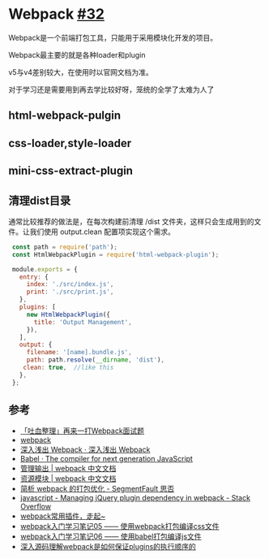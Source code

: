 # Webpack [#32](https://github.com/vhxubo/blog/issues/32)

Webpack是一个前端打包工具，只能用于采用模块化开发的项目。

Webpack最主要的就是各种loader和plugin

v5与v4差别较大，在使用时以官网文档为准。

对于学习还是需要用到再去学比较好呀，笼统的全学了太难为人了

## html-webpack-pulgin

## css-loader,style-loader

## mini-css-extract-plugin

## 清理dist目录

通常比较推荐的做法是，在每次构建前清理 /dist 文件夹，这样只会生成用到的文件。让我们使用 output.clean 配置项实现这个需求。

```js
 const path = require('path');
 const HtmlWebpackPlugin = require('html-webpack-plugin');

 module.exports = {
   entry: {
     index: './src/index.js',
     print: './src/print.js',
   },
   plugins: [
     new HtmlWebpackPlugin({
       title: 'Output Management',
     }),
   ],
   output: {
     filename: '[name].bundle.js',
     path: path.resolve(__dirname, 'dist'),
    clean: true,  //like this
   },
 };
```

## 参考

- [「吐血整理」再来一打Webpack面试题](https://juejin.cn/post/6844904094281236487)
- [webpack](https://webpack.docschina.org/)
- [深入浅出 Webpack · 深入浅出 Webpack](http://webpack.wuhaolin.cn/)
- [Babel · The compiler for next generation JavaScript](https://babeljs.io/setup#installation)
- [管理输出 | webpack 中文文档](https://webpack.docschina.org/guides/output-management/#preparation)
- [资源模块 | webpack 中文文档](https://webpack.docschina.org/guides/asset-modules/)
- [简析 webpack 的打包优化 - SegmentFault 思否](https://segmentfault.com/a/1190000039757986)
- [javascript - Managing jQuery plugin dependency in webpack - Stack Overflow](https://stackoverflow.com/questions/28969861/managing-jquery-plugin-dependency-in-webpack)
- [webpack常用插件，走起~](https://juejin.cn/post/6844903918862860301#heading-1)
- [webpack入门学习笔记05 —— 使用webpack打包编译css文件](https://juejin.cn/post/6844903873295941645#heading-4)
- [webpack入门学习笔记06 —— 使用babel打包编译js文件](https://juejin.cn/post/6844903877167284232)
- [深入源码理解webpack是如何保证plugins的执行顺序的](https://juejin.cn/post/6858505844397768718)